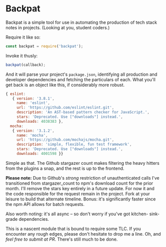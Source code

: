 # Backpat

Backpat is a simple tool for use in automating the production of tech stack
notes in projects. (Looking at you, student coders.)

Require it like so:

```javascript
const backpat = require('backpat');
```

Invoke it thusly:

```javascript
backpat(callback);
```

And it will parse your project's ```package.json```, identifying all production
and developer dependencies and fetching the particulars of each. What you'll
get back is an object like this, if considerably more robust.

```javascript
{ eslint:
   { version: '3.8.1',
     name: 'eslint',
     url: 'https://github.com/eslint/eslint.git',
     description: 'An AST-based pattern checker for JavaScript.',
     stars: 'Deprecated. Use ["downloads"] instead.',
     downloads: 4038383 },
  mocha:
   { version: '3.1.2',
     name: 'mocha',
     url: 'https://github.com/mochajs/mocha.git',
     description: 'simple, flexible, fun test framework',
     stars: 'Deprecated. Use ["downloads"] instead.',
     downloads: 4001598 }}
```

Simple as that. The Github stargazer count makes filtering the heavy hitters
from the plugins a snap, and the rest is up to the frontend.

**Please note:** Due to Github's _strong_ restriction of unauthenticated calls
I've transitioned from stargazer_count to npm's download count for the prior
month. I'll remove the stars key entirely in a future update. For now it
and the code responsible for the request remain in the project. Fork at
your leisure to build that alternate timeline. Bonus: it's significantly
faster since the npm API allows for batch requests.

Also worth noting: it's all async – so don't worry if you've got kitchen-
sink-grade dependencies.

This is a nascent module that is bound to require some TLC. If you encounter
any rough edges, please don't hesitate to drop me a line. Oh, and _feel free to
submit at PR_. There's still much to be done.